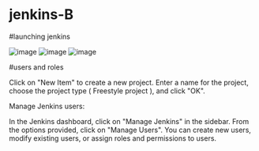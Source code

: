 # jenkins-B

#launching jenkins

![image](https://github.com/preethi314/jenkins-B/assets/116999513/5aa8da25-dbb3-49d8-99ad-b997c958dc11)
![image](https://github.com/preethi314/jenkins-B/assets/116999513/47636c2d-8da2-4d7a-b4c2-ec783d847e90)
![image](https://github.com/preethi314/jenkins-B/assets/116999513/3de1b11d-7a86-40f2-a92b-99d45fb036b6)


#users and roles 

Click on "New Item" to create a new project.
Enter a name for the project, choose the project type ( Freestyle project ), and click "OK".

Manage Jenkins users:

In the Jenkins dashboard, click on "Manage Jenkins" in the sidebar.
From the options provided, click on "Manage Users".
You can create new users, modify existing users, or assign roles and permissions to users.
